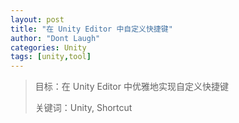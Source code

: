 ```yaml
---
layout: post
title: "在 Unity Editor 中自定义快捷键"
author: "Dont Laugh"
categories: Unity
tags: [unity,tool]
---
```


> 目标：在 Unity Editor 中优雅地实现自定义快捷键
>
> 关键词：Unity, Shortcut